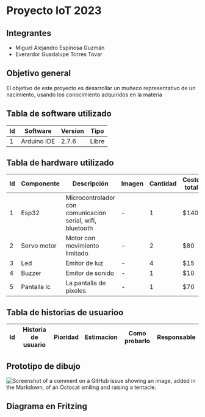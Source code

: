 # Proyecto IoT 2023
## Integrantes
* Miguel Alejandro Espinosa Guzmán
* Everardor Guadalupe Torres Tovar
## Objetivo general
El objetivo de este proyecto es desarrollar un muñeco representativo de un nacimiento, usando los conocimiento adquiridos en la materia
## Tabla de software utilizado
| Id | Software | Version | Tipo |
|-|-|-|-|
|1|Arduino IDE| 2.7.6|Libre|


## Tabla de hardware utilizado
| Id | Componente | Descripción | Imagen | Cantidad | Costo total |
|-|-|-|-|-|-|
|1|Esp32|Microcontrolador con comunicación serial, wifi, bluetooth| - |1|$140|
|2|Servo motor|Motor con movimiento limitado| - |2|$80|
|3|Led|Emitor de luz| - |4|$15|
|4|Buzzer|Emitor de sonido| - |1|$10|
|5|Pantalla lc|La pantalla de pixeles| - |1|$70|

## Tabla de historias de usuarioo
|Id|Historia de usuario|Pioridad|Estimacion|Como probarlo|Responsable|
|-|-|-|-|-|-|

## Prototipo de dibujo
![Screenshot of a comment on a GitHub issue showing an image, added in the Markdown, of an Octocat smiling and raising a tentacle.](https://myoctocat.com/assets/images/base-octocat.svg)

## Diagrama en Fritzing
